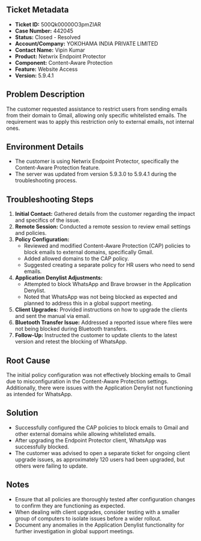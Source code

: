 ## Ticket Metadata
- **Ticket ID:** 500Qk00000O3pmZIAR
- **Case Number:** 442045
- **Status:** Closed - Resolved
- **Account/Company:** YOKOHAMA INDIA PRIVATE LIMITED
- **Contact Name:** Vipin Kumar
- **Product:** Netwrix Endpoint Protector
- **Component:** Content-Aware Protection
- **Feature:** Website Access
- **Version:** 5.9.4.1

## Problem Description
The customer requested assistance to restrict users from sending emails from their domain to Gmail, allowing only specific whitelisted emails. The requirement was to apply this restriction only to external emails, not internal ones.

## Environment Details
- The customer is using Netwrix Endpoint Protector, specifically the Content-Aware Protection feature.
- The server was updated from version 5.9.3.0 to 5.9.4.1 during the troubleshooting process.

## Troubleshooting Steps
1. **Initial Contact:** Gathered details from the customer regarding the impact and specifics of the issue.
2. **Remote Session:** Conducted a remote session to review email settings and policies.
3. **Policy Configuration:**
   - Reviewed and modified Content-Aware Protection (CAP) policies to block emails to external domains, specifically Gmail.
   - Added allowed domains to the CAP policy.
   - Suggested creating a separate policy for HR users who need to send emails.
4. **Application Denylist Adjustments:**
   - Attempted to block WhatsApp and Brave browser in the Application Denylist.
   - Noted that WhatsApp was not being blocked as expected and planned to address this in a global support meeting.
5. **Client Upgrades:** Provided instructions on how to upgrade the clients and sent the manual via email.
6. **Bluetooth Transfer Issue:** Addressed a reported issue where files were not being blocked during Bluetooth transfers.
7. **Follow-Up:** Instructed the customer to update clients to the latest version and retest the blocking of WhatsApp.

## Root Cause
The initial policy configuration was not effectively blocking emails to Gmail due to misconfiguration in the Content-Aware Protection settings. Additionally, there were issues with the Application Denylist not functioning as intended for WhatsApp.

## Solution
- Successfully configured the CAP policies to block emails to Gmail and other external domains while allowing whitelisted emails.
- After upgrading the Endpoint Protector client, WhatsApp was successfully blocked.
- The customer was advised to open a separate ticket for ongoing client upgrade issues, as approximately 120 users had been upgraded, but others were failing to update.

## Notes
- Ensure that all policies are thoroughly tested after configuration changes to confirm they are functioning as expected.
- When dealing with client upgrades, consider testing with a smaller group of computers to isolate issues before a wider rollout.
- Document any anomalies in the Application Denylist functionality for further investigation in global support meetings.